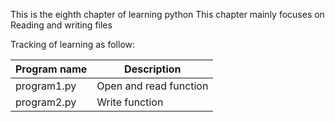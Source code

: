This is the eighth chapter of learning python
This chapter mainly focuses on Reading and writing files

Tracking of learning as follow:

| Program name | Description |
| ---- | ---- |
| program1.py | Open and read function |
| program2.py | Write function |